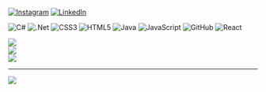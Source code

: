 
[![Instagram](https://img.shields.io/badge/Instagram-%23E4405F.svg?logo=Instagram&logoColor=white)](https://instagram.com/emy_silv) [![LinkedIn](https://img.shields.io/badge/LinkedIn-%230077B5.svg?logo=linkedin&logoColor=white)](https://linkedin.com/in/emysilv) 


![C#](https://img.shields.io/badge/c%23-5C2D91?style=for-the-badge&logo=c-sharp&logoColor=white) 
![.Net](https://img.shields.io/badge/.NET-5C2D91?style=for-the-badge&logo=.net&logoColor=white)
![CSS3](https://img.shields.io/badge/css3-%231572B6.svg?style=for-the-badge&logo=css3&logoColor=white) 
![HTML5](https://img.shields.io/badge/html5-%23E34F26.svg?style=for-the-badge&logo=html5&logoColor=white) 
![Java](https://img.shields.io/badge/java-%23ED8B00.svg?style=for-the-badge&logo=java&logoColor=white) 
![JavaScript](https://img.shields.io/badge/javascript-%23323330.svg?style=for-the-badge&logo=javascript&logoColor=%23F7DF1E) 
![GitHub](https://img.shields.io/badge/GitHub-%23121011.svg?style=for-the-badge&logo=github&logoColor=white) 
![React](https://img.shields.io/badge/react-%2320232a.svg?style=for-the-badge&logo=react&logoColor=%2361DAFB)
 
![](https://github-readme-stats.vercel.app/api?username=EmySilv&theme=gotham&hide_border=true&include_all_commits=true&count_private=true)<br/>
![](https://github-readme-streak-stats.herokuapp.com/?user=EmySilv&theme=gotham&hide_border=true)<br/>
![](https://github-readme-stats.vercel.app/api/top-langs/?username=EmySilv&theme=gotham&hide_border=true&include_all_commits=true&count_private=true&layout=compact)

---
[![](https://visitcount.itsvg.in/api?id=EmySilv&icon=0&color=0)](https://visitcount.itsvg.in)

<!-- Proudly created with GPRM ( https://gprm.itsvg.in ) -->


